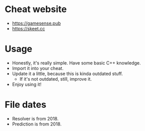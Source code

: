 # Cheat website
* https://gamesense.pub
* https://skeet.cc

# Usage
* Honestly, it's really simple. Have some basic C++ knowledge.
* Import it into your cheat.
* Update it a little, because this is kinda outdated stuff. 
  * If it's not outdated, still, improve it.
* Enjoy using it!

# File dates
* Resolver is from 2018.
* Prediction is from 2018.
